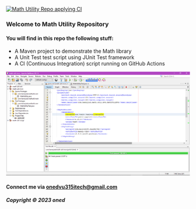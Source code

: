 [![Math Utility Repo applying CI](https://github.com/onedvu315itech/math-util-mvn/actions/workflows/math-util-ci.yml/badge.svg)](https://github.com/onedvu315itech/math-util-mvn/actions/workflows/math-util-ci.yml)

### Welcome to Math Utility Repository

#### You will find in this repo the following stuff:

* A Maven project to demonstrate the Math library
* A Unit Test test script using JUnit Test framework
* A CI (Continuous Integration) script running on GitHub Actions

![Test script with JUnit](https://github.com/onedvu315itech/math-util-mvn/blob/main/screenshots/test-script%20with%20junit.png)

#### Connect me via onedvu315itech@gmail.com

##### Copyright &#169; 2023 oned 